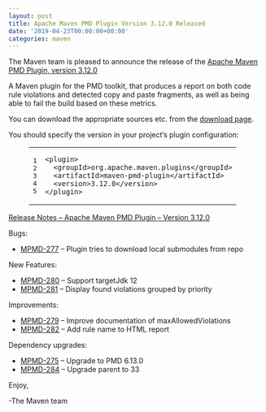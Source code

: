 ```yaml
---
layout: post
title: Apache Maven PMD Plugin Version 3.12.0 Released
date: '2019-04-23T00:00:00+00:00'
categories: maven
---
```

<div class="entry-content"><p>The Maven team is pleased to announce the release of the
<a href="http://maven.apache.org/plugins/maven-pmd-plugin/">Apache Maven PMD Plugin, version 3.12.0</a></p>

<p>A Maven plugin for the PMD toolkit, that produces a report on both code rule
violations and detected copy and paste fragments, as well as being able to fail
the build based on these metrics.</p>

<p>You can download the appropriate sources etc. from the
<a href="https://maven.apache.org/plugins/maven-pmd-plugin/download.cgi">download page</a>.</p>

<p>You should specify the version in your project&rsquo;s plugin configuration:</p>

<figure class='code'><figcaption><span></span></figcaption><div class="highlight"><table><tr><td class="gutter"><pre class="line-numbers"><span class='line-number'>1</span>
<span class='line-number'>2</span>
<span class='line-number'>3</span>
<span class='line-number'>4</span>
<span class='line-number'>5</span>
</pre></td><td class='code'><pre><code class='xml'><span class='line'><span class="nt">&lt;plugin&gt;</span>
</span><span class='line'>  <span class="nt">&lt;groupId&gt;</span>org.apache.maven.plugins<span class="nt">&lt;/groupId&gt;</span>
</span><span class='line'>  <span class="nt">&lt;artifactId&gt;</span>maven-pmd-plugin<span class="nt">&lt;/artifactId&gt;</span>
</span><span class='line'>  <span class="nt">&lt;version&gt;</span>3.12.0<span class="nt">&lt;/version&gt;</span>
</span><span class='line'><span class="nt">&lt;/plugin&gt;</span>
</span></code></pre></td></tr></table></div></figure>




<!-- more -->


<p><a href="https://issues.apache.org/jira/secure/ReleaseNote.jspa?projectId=12317621&amp;version=12344380">Release Notes &ndash; Apache Maven PMD Plugin &ndash; Version 3.12.0</a></p>

<p>Bugs:</p>

<ul>
<li><a href="https://issues.apache.org/jira/browse/MPMD-277">MPMD-277</a> &ndash; Plugin tries to download local submodules from repo</li>
</ul>


<p>New Features:</p>

<ul>
<li><a href="https://issues.apache.org/jira/browse/MPMD-280">MPMD-280</a> &ndash; Support targetJdk 12</li>
<li><a href="https://issues.apache.org/jira/browse/MPMD-281">MPMD-281</a> &ndash; Display found violations grouped by priority</li>
</ul>


<p>Improvements:</p>

<ul>
<li><a href="https://issues.apache.org/jira/browse/MPMD-279">MPMD-279</a> &ndash; Improve documentation of maxAllowedViolations</li>
<li><a href="https://issues.apache.org/jira/browse/MPMD-282">MPMD-282</a> &ndash; Add rule name to HTML report</li>
</ul>


<p>Dependency upgrades:</p>

<ul>
<li><a href="https://issues.apache.org/jira/browse/MPMD-275">MPMD-275</a> &ndash; Upgrade to PMD 6.13.0</li>
<li><a href="https://issues.apache.org/jira/browse/MPMD-284">MPMD-284</a> &ndash; Upgrade parent to 33</li>
</ul>


<p>Enjoy,</p>

<p>-The Maven team</p>
</div>
